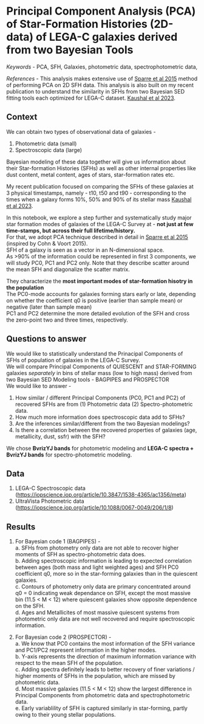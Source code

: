 # Principal Component Analysis (PCA) of Star-Formation Histories (2D-data) of LEGA-C galaxies derived from two Bayesian Tools 

_Keywords_ - PCA, SFH, Galaxies, photometric data, spectrophotometric data, <br>

_References_ - This analysis makes extensive use of [Sparre et al 2015](https://academic.oup.com/mnras/article/447/4/3548/1751599?login=false) method of performing PCA on 2D SFH data. This analysis is also built on my recent publication to understand the similarity in SFHs from two Bayesian SED fitting tools each optimized for LEGA-C dataset. [Kaushal et al 2023](https://doi.org/10.3847/1538-4357/ad0c4e). <br>

## Context 

We can obtain two types of observational data of galaxies - <br>

1. Photometric data (small) <br>
2. Spectroscopic data (large) <br>
   
Bayesian modeling of these data together will give us information about their Star-formation Histories (SFHs) as well as other internal properties like dust content, metal content, ages of stars, star-formation rates etc. <br>

My recent publication focused on comparing the SFHs of these galaxies at 3 physical timestamps, namely - t10, t50 and t90 - corresponding to the times when a galaxy forms 10%, 50% and 90% of its stellar mass [Kaushal et al 2023](https://doi.org/10.3847/1538-4357/ad0c4e). <br>

In this notebook, we explore a step further and systematically study major star formation modes of galaxies of the LEGA-C Survey at - **not just at few time-stamps, but across their full lifetime/history.** <br>
For that, we adopt PCA technique described in detail in [Sparre et al 2015](https://academic.oup.com/mnras/article/447/4/3548/1751599?login=false) (inspired by Cohn & Voort 2015). <br>
SFH of a galaxy is seen as a vector in an N-dimensional space. <br>
As >90% of the information could be represented in first 3 components, we will study PC0, PC1 and PC2 only. Note that they describe scatter around the mean SFH and diagonalize the scatter matrix. <br>

They characterize the **most important modes of star-formation hisotry in the population** <br>
The PC0-mode accounts for galaxies forming stars early or late, depending on whether the coefficient q0 is positive (earlier than sample mean) or negative (later than sample mean) <br>
PC1 and PC2 determine the more detailed evolution of the SFH and cross the zero-point two and three times, respectively. 

## Questions to answer 

We would like to statistically understand the Prinacipal Components of SFHs of population of galaxies in the LEGA-C Survey. <br>
We will compare Principal Components of QUIESCENT and STAR-FORMING galaxies _separately_ in bins of stellar mass (low to high mass) derived from two Bayesian SED Modeling tools - BAGPIPES and PROSPECTOR <br>
We would like to answer - <br>
1. How similar / different Principal Components (PC0, PC1 and PC2) of recovered SFHs are from (1) Photometric data (2) Spectro-photometric data. 
2. How much more information does spectroscopic data add to SFHs? 
3. Are the inferences similar/different from the two Bayesian modelings? 
4. Is there a correlation between the recovered properties of galaxies (age, metallicity, dust, ssfr) with the SFH? 

We chose **BvrizYJ bands** for photometric modeling and **LEGA-C spectra + BvrizYJ bands** for spectro-photometric modeling. <br>

## Data 

1. LEGA-C Spectroscopic data (https://iopscience.iop.org/article/10.3847/1538-4365/ac1356/meta) 
2. UltraVista Photometric data (https://iopscience.iop.org/article/10.1088/0067-0049/206/1/8)

## Results 

1. For Bayesian code 1 (BAGPIPES) - <br>
   a. SFHs from photometry only data are not able to recover higher moments of SFH as spectro-photometric data does. <br>
   b. Adding spectroscopic information is leading to expected correlation between ages (both mass and light weighted ages) and SFH PC0 coefficient q0, more so in the star-forming galaxies than in the quiescent galaxies. <br>
   c. Contours of photometry only data are primary concentrated around q0 = 0 indicating weak dependance on SFH, except the most massive bin (11.5 < M < 12) where quiescent galaxies show opposite dependence on the SFH. <br>
   d. Ages and Metallicites of most massive quiescent systems from photometric only data are not well recovered and require spectroscopic information. <br>

2. For Bayesian code 2 (PROSPECTOR) - <br>
   a. We know that PC0 contains the most information of the SFH variance and PC1/PC2 represent information in the higher modes.<br>
   b. Y-axis represents the direction of maximum information variance with respect to the mean SFH of the population.<br>
   c. Adding spectra definitely leads to better recovery of finer variations / higher moments of SFHs in the population, which are missed by photometric data.<br>
   d. Most massive galaxies (11.5 < M < 12) show the largest difference in Principal Components from photometric data and spectrophotometric data.<br>
   e. Early variablility of SFH is captured similarly in star-forming, partly owing to their young stellar populations. <br>


